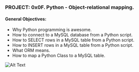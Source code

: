 ### PROJECT: 0x0F. Python - Object-relational mapping.

#### General Objectives:

- Why Python programming is awesome.
- How to connect to a MySQL database from a Python script.
- How to SELECT rows in a MySQL table from a Python script.
- How to INSERT rows in a MySQL table from a Python script.
- What ORM means.
- How to map a Python Class to a MySQL table.

![Alt Text](https://upload.wikimedia.org/wikipedia/commons/6/62/MindView_icon.png)

